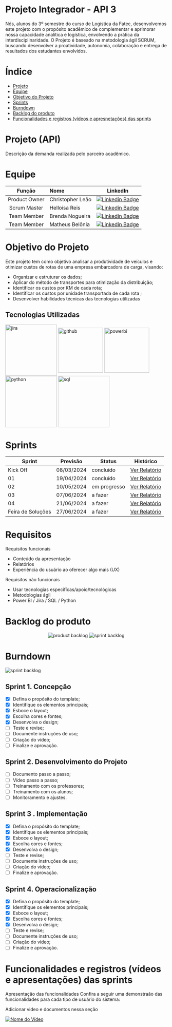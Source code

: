 # Projeto Integrador - API 3 

Nós, alunos do 3º semestre do curso de Logística da Fatec, desenvolvemos este projeto com o propósito acadêmico de complementar e aprimorar nossa capacidade analítica e logística, envolvendo a prática da interdisciplinaridade. O Projeto é baseado na metodologia ágil SCRUM, buscando desenvolver a proatividade, autonomia, colaboração e entrega de resultados dos estudantes envolvidos.



# Índice

* [Projeto](#projeto-template)
* [Equipe](#equipe)
* [Objetivo do Projeto](#objetivo-do-projeto)
* [Sprints](#Sprints)
* [Burndown](#Burndown)
* [Backlog do produto](#Backlog-do-produto)
* [Funcionalidades e registros (vídeos e apresnetações) das sprints](#uncionalidades-e-registros-(vídeos-e-apresnetações)-das-sprints)


# Projeto (API) 
Descrição da demanda realizada pelo parceiro acadêmico.

# Equipe
|    Função     | Nome                                  |                                                                                                                                                      LinkedIn                                                                                                                                                       |
| :-----------: | :------------------------------------ | :-------------------------------------------------------------------------------------------------------------------------------------------------------------------------------------------------------------------------------------------------------------------------------------------------------------------------: |
| Product Owner |   Christopher Leão|     [![Linkedin Badge](https://img.shields.io/badge/Linkedin-blue?style=flat-square&logo=Linkedin&logoColor=white)](https://www.linkedin.com/in/christopher-le%C3%A3o-1953871a9/)          
| Scrum Master  | Helloísa Reis |      [![Linkedin Badge](https://img.shields.io/badge/Linkedin-blue?style=flat-square&logo=Linkedin&logoColor=white)](https://www.linkedin.com/in/helloisareis/) 
| Team Member   | Brenda Nogueira              |         [![Linkedin Badge](https://img.shields.io/badge/Linkedin-blue?style=flat-square&logo=Linkedin&logoColor=white)](https://www.linkedin.com/in/brenda-nogueira-8a61b61a2/) 
|  Team Member  | Matheus Belônia                |         [![Linkedin Badge](https://img.shields.io/badge/Linkedin-blue?style=flat-square&logo=Linkedin&logoColor=white)](https://www.linkedin.com/in/matheus-bel%C3%B4nia-paix%C3%A3o-4b817225a/) 

# Objetivo do Projeto
Este projeto tem como objetivo analisar a produtividade de veículos e otimizar custos de rotas de uma empresa embarcadora de carga, visando:
* Organizar e estruturar os dados;
* Aplicar do método de transportes para otimização da distribuição;
* Identificar os custos por KM de cada rota;
* Identificar os custos por unidade transportada de cada rota ;
* Desenvolver habilidades técnicas das tecnologias utilizadas

## Tecnologias Utilizadas


 <div>
  <img align="center" alt="jira" heigh="50" width="160" src="https://logos-world.net/wp-content/uploads/2021/02/Jira-Logo.png"> 
  
  <img align="center" alt="github" heigh="40" width="140" src="https://1000logos.net/wp-content/uploads/2021/05/GitHub-logo.png"> 
  
  <img align="center" alt="powerbi" heigh="40" width="140" src="https://seeklogo.com/images/P/power-bi-microsoft-logo-E4FC8DE4A9-seeklogo.com.png"> 

  <img align="center" alt="python" heigh="50" width="160" src="https://miro.medium.com/v2/resize:fit:1400/1*ycIMlwgwicqlO6PcFRA-Iw.png"> 
  
  <img align="center" alt="sql" heigh="50" width="160" src="https://github.com/helloisachinaide/ProjetoAPI3/blob/a2054094cd2b5602e88d2a4cca27aba7a11ab1d7/.img/Mysql_logo.png"> 
  

 </div>
  


# Sprints

Sprint | Previsão | Status| Histórico|
|------|--------|------|--------|
|Kick Off | 08/03/2024 | concluído| [Ver Relatório](https://fatecspgov.sharepoint.com/:p:/r/sites/Section_PLG003.A994.N.074.146.20241/Shared%20Documents/General/Kickoff/Kick-off%20API%203N.pptx?d=w5c20a440e6554963941a202617bdd6d4&csf=1&web=1&e=wXXBlM) | 
|01 | 19/04/2024 | concluído | [Ver Relatório](https://fatecsjc-prd.azurewebsites.net/downloads/estagio/modelo_relatorio_estagio_gpi.docx) | 
|02|  10/05/2024| em progresso |[Ver Relatório](https://fatecsjc-prd.azurewebsites.net/downloads/estagio/modelo_relatorio_estagio_gpi.docx) | 
|03|  07/06/2024 | a fazer|[Ver Relatório](https://fatecsjc-prd.azurewebsites.net/downloads/estagio/modelo_relatorio_estagio_gpi.docx) | 
|04|  21/06/2024 |a fazer |[Ver Relatório](https://fatecsjc-prd.azurewebsites.net/downloads/estagio/modelo_relatorio_estagio_gpi.docx)  | 
|Feira de Soluções|27/06/2024 |a fazer |[Ver Relatório](https://fatecsjc-prd.azurewebsites.net/downloads/estagio/modelo_relatorio_estagio_gpi.docx) | 


# Requisitos

Requisitos funcionais 
- Conteúdo da apresentação   
- Relatórios 
- Experiência do usuário ao oferecer algo mais (UX)

  
Requisitos não funcionais
- Usar tecnologias especifícas/apoio/tecnológicas
- Metodologias ágil
- Power BI / Jira / SQL / Python
  
# Backlog do produto
  
<div align="center">
    
![product backlog](https://user-images.githubusercontent.com/69374340/172057734-320d9e43-19e9-409a-8f2d-7d159a1aaa9a.png)
![sprint backlog](https://user-images.githubusercontent.com/69374340/172057787-dcc1ecce-1b08-464b-850e-7019dc050056.png)
</div>


# Burndown
![sprint backlog](https://github.com/RoqueMoura/Template/blob/main/.img/Burndown.PNG)


## Sprint 1. Concepção
- [x] Defina o propósito do template;
- [x] Identifique os elementos principais;
- [x] Esboce o layout;
- [x] Escolha cores e fontes;
- [x] Desenvolva o design;
- [ ] Teste e revise;
- [ ] Documente instruções de uso;
- [ ] Criação do vídeo;
- [ ] Finalize e aprovação.

## Sprint 2. Desenvolvimento do Projeto
- [ ] Documento passo a passo;
- [ ] Vídeo passo a passo;
- [ ] Treinamento com os professores;
- [ ] Treinamento com os alunos;
- [ ] Monitoramento e ajustes.
      
## Sprint 3 . Implementação
- [x] Defina o propósito do template;
- [x] Identifique os elementos principais;
- [x] Esboce o layout;
- [x] Escolha cores e fontes;
- [x] Desenvolva o design;
- [ ] Teste e revise;
- [ ] Documente instruções de uso;
- [ ] Criação do vídeo;
- [ ] Finalize e aprovação.
      
## Sprint 4. Operacionalização
- [x] Defina o propósito do template;
- [x] Identifique os elementos principais;
- [x] Esboce o layout;
- [x] Escolha cores e fontes;
- [x] Desenvolva o design;
- [ ] Teste e revise;
- [ ] Documente instruções de uso;
- [ ] Criação do vídeo;
- [ ] Finalize e aprovação.

# Funcionalidades e registros (vídeos e apresentações) das sprints

Apresentação das funcionalidades
Confira a seguir uma demonstraão das funcionalidades para cada tipo de usuário do sistema:

Adicionar video e documentos nessa seção

[![Nome do Vídeo](https://img.youtube.com/vi/pBy1zgt0XPc/0.jpg)](https://www.youtube.com/embed/pBy1zgt0XPc)



